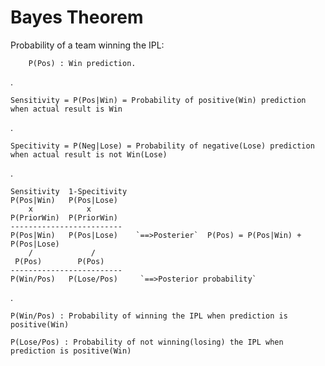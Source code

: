 # Bayes Theorem
Probability of a team winning the IPL:

        P(Pos) : Win prediction.

.

    Sensitivity = P(Pos|Win) = Probability of positive(Win) prediction when actual result is Win

.

    Specitivity = P(Neg|Lose) = Probability of negative(Lose) prediction when actual result is not Win(Lose)

.

    Sensitivity  1-Specitivity
    P(Pos|Win)   P(Pos|Lose)    
        x            x
    P(PriorWin)  P(PriorWin)
    -------------------------
    P(Pos|Win)   P(Pos|Lose)    `==>Posterier`  P(Pos) = P(Pos|Win) + P(Pos|Lose) 
        /	          /
     P(Pos)        P(Pos)
    -------------------------
    P(Win/Pos)   P(Lose/Pos)     `==>Posterior probability`

.

    P(Win/Pos) : Probability of winning the IPL when prediction is positive(Win)

    P(Lose/Pos) : Probability of not winning(losing) the IPL when prediction is positive(Win)
